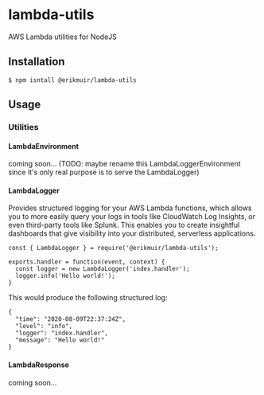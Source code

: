 # lambda-utils
AWS Lambda utilities for NodeJS

## Installation
```
$ npm isntall @erikmuir/lambda-utils
```

## Usage

### Utilities

#### LambdaEnvironment
coming soon... (TODO: maybe rename this LambdaLoggerEnvironment since it's only real purpose is to serve the LambdaLogger)

#### LambdaLogger
Provides structured logging for your AWS Lambda functions, which allows you to more easily query your logs in tools like CloudWatch Log Insights, or even third-party tools like Splunk. This enables you to create insightful dashboards that give visibility into your distributed, serverless applications.
```
const { LambdaLogger } = require('@erikmuir/lambda-utils');

exports.handler = function(event, context) {
  const logger = new LambdaLogger('index.handler');
  logger.info('Hello world!');
}
```
This would produce the following structured log:
```
{
  "time": "2020-08-09T22:37:24Z",
  "level": "info",
  "logger": "index.handler",
  "message": "Hello world!"
}
```

#### LambdaResponse
coming soon...
